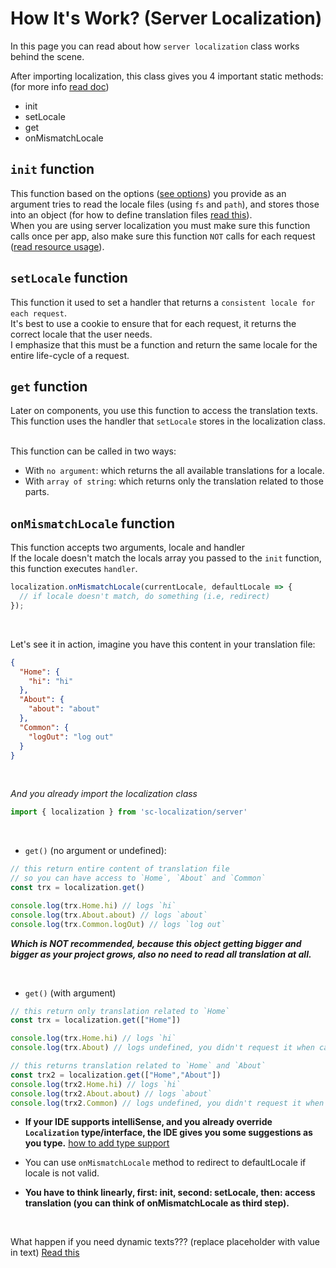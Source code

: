 # How It's Work? (Server Localization)
In this page you can read about how `server localization` class works behind the scene. <br>

After importing localization, this class gives you 4 important static methods: (for more info [read doc](../docs/sc-localization.serverlocalization.md))
- init
- setLocale
- get
- onMismatchLocale


## `init` function
This function based on the options ([see options](../docs/sc-localization.localizationoptions.md)) you provide as an argument tries to read the locale files (using `fs` and `path`), and stores those into an object (for how to define translation files [read this](./define-translation.md)). <br>
When you are using server localization you must make sure this function calls once per app, also make sure this function `NOT` calls for each request ([read resource usage](./resources.md)).<br>


## `setLocale` function
This function it used to set a handler that returns a `consistent locale for each request`. <br>
It's best to use a cookie to ensure that for each request, it returns the correct locale that the user needs. <br>
I emphasize that this must be a function and return the same locale for the entire life-cycle of a request.

## `get` function
Later on components, you use this function to access the translation texts. <br>
This function uses the handler that `setLocale` stores in the localization class. <br> <br>

This function can be called in two ways:
- With `no argument`: which returns the all available translations for a locale.
- With `array of string`: which returns only the translation related to those parts.


## `onMismatchLocale` function
This function accepts two arguments, locale and handler <br>
If the locale doesn't match the locals array you passed to the `init` function, this function executes `handler`.

```ts
localization.onMismatchLocale(currentLocale, defaultLocale => {
  // if locale doesn't match, do something (i.e, redirect)
});
```


<br>

Let's see it in action, imagine you have this content in your translation file:
```json
{
  "Home": {
    "hi": "hi"
  },
  "About": {
    "about": "about"
  },
  "Common": {
    "logOut": "log out"
  }
}
```

<br>

*And you already import the localization class* 
```ts
import { localization } from 'sc-localization/server'
```

<br>

- `get()` (no argument or undefined):

``` js
// this return entire content of translation file
// so you can have access to `Home`, `About` and `Common`
const trx = localization.get() 

console.log(trx.Home.hi) // logs `hi`
console.log(trx.About.about) // logs `about`
console.log(trx.Common.logOut) // logs `log out`
```

***Which is NOT recommended, because this object getting bigger and bigger as your project grows, also no need to read all translation at all.***

<br>

- `get()` (with argument)

```ts
// this return only translation related to `Home`
const trx = localization.get(["Home"])

console.log(trx.Home.hi) // logs `hi`
console.log(trx.About) // logs undefined, you didn't request it when calling `get`

// this returns translation related to `Home` and `About`
const trx2 = localization.get(["Home","About"])
console.log(trx2.Home.hi) // logs `hi`
console.log(trx2.About.about) // logs `about`
console.log(trx2.Common) // logs undefined, you didn't request it when calling `get`
```


- **If your IDE supports intelliSense, and you already override `Localization` type/interface, the IDE gives you some suggestions as you type.** [how to add type support](./add-type-support.md)

- You can use `onMismatchLocale` method to redirect to defaultLocale if locale is not valid.

- **You have to think linearly, first: init, second: setLocale, then: access translation (you can think of onMismatchLocale as third step).**

<br>

What happen if you need dynamic texts??? (replace placeholder with value in text) [Read this](./dynamic-text.md)
